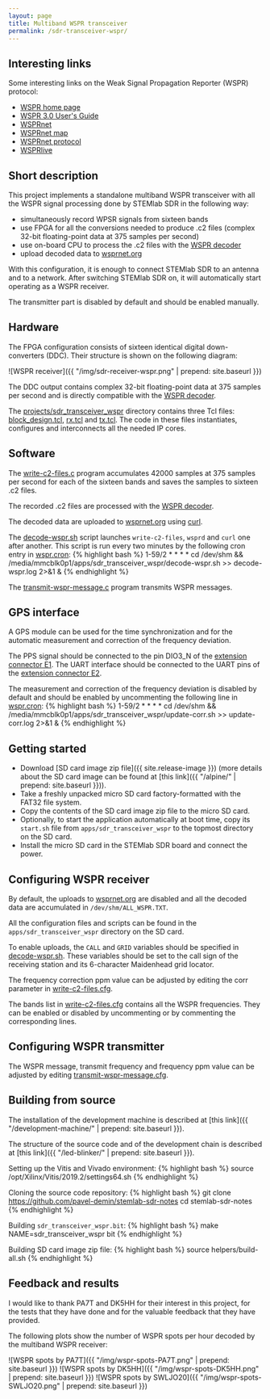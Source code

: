 ```yaml
---
layout: page
title: Multiband WSPR transceiver
permalink: /sdr-transceiver-wspr/
---
```


Interesting links
-----

Some interesting links on the Weak Signal Propagation Reporter (WSPR) protocol:

 - [WSPR home page](http://physics.princeton.edu/pulsar/k1jt/wspr.html)
 - [WSPR 3.0 User's Guide](http://physics.princeton.edu/pulsar/k1jt/WSPR_3.0_User.pdf)
 - [WSPRnet](http://wsprnet.org)
 - [WSPRnet map](http://wsprnet.org/drupal/wsprnet/map)
 - [WSPRnet protocol](http://wsprnet.org/automate.txt)
 - [WSPRlive](https://wsprlive.net)

Short description
-----

This project implements a standalone multiband WSPR transceiver with all the WSPR signal processing done by STEMlab SDR in the following way:

 - simultaneously record WPSR signals from sixteen bands
 - use FPGA for all the conversions needed to produce .c2 files (complex 32-bit floating-point data at 375 samples per second)
 - use on-board CPU to process the .c2 files with the [WSPR decoder](https://sourceforge.net/p/wsjt/wsjt/HEAD/tree/branches/wsjtx/lib/wsprd/)
 - upload decoded data to [wsprnet.org](http://wsprnet.org)

With this configuration, it is enough to connect STEMlab SDR to an antenna and to a network. After switching STEMlab SDR on, it will automatically start operating as a WSPR receiver.

The transmitter part is disabled by default and should be enabled manually.

Hardware
-----

The FPGA configuration consists of sixteen identical digital down-converters (DDC). Their structure is shown on the following diagram:

![WSPR receiver]({{ "/img/sdr-receiver-wspr.png" | prepend: site.baseurl }})

The DDC output contains complex 32-bit floating-point data at 375 samples per second and is directly compatible with the [WSPR decoder](https://sourceforge.net/p/wsjt/wsjt/HEAD/tree/branches/wsjtx/lib/wsprd/).

The [projects/sdr_transceiver_wspr](https://github.com/pavel-demin/stemlab-sdr-notes/tree/master/projects/sdr_transceiver_wspr) directory contains three Tcl files: [block_design.tcl](https://github.com/pavel-demin/stemlab-sdr-notes/blob/master/projects/sdr_transceiver_wspr/block_design.tcl), [rx.tcl](https://github.com/pavel-demin/stemlab-sdr-notes/blob/master/projects/sdr_transceiver_wspr/rx.tcl) and [tx.tcl](https://github.com/pavel-demin/stemlab-sdr-notes/blob/master/projects/sdr_transceiver_wspr/tx.tcl). The code in these files instantiates, configures and interconnects all the needed IP cores.

Software
-----

The [write-c2-files.c](https://github.com/pavel-demin/stemlab-sdr-notes/tree/master/projects/sdr_transceiver_wspr/app/write-c2-files.c) program accumulates 42000 samples at 375 samples per second for each of the sixteen bands and saves the samples to sixteen .c2 files.

The recorded .c2 files are processed with the [WSPR decoder](https://sourceforge.net/p/wsjt/wsjt/HEAD/tree/branches/wsjtx/lib/wsprd/).

The decoded data are uploaded to [wsprnet.org](http://wsprnet.org) using [curl](https://curl.haxx.se).

The [decode-wspr.sh](https://github.com/pavel-demin/stemlab-sdr-notes/tree/master/projects/sdr_transceiver_wspr/app/decode-wspr.sh) script launches `write-c2-files`, `wsprd` and `curl` one after another. This script is run every two minutes by the following cron entry in [wspr.cron](https://github.com/pavel-demin/stemlab-sdr-notes/tree/master/projects/sdr_transceiver_wspr/app/wspr.cron):
{% highlight bash %}
1-59/2 * * * * cd /dev/shm && /media/mmcblk0p1/apps/sdr_transceiver_wspr/decode-wspr.sh >> decode-wspr.log 2>&1 &
{% endhighlight %}

The [transmit-wspr-message.c](https://github.com/pavel-demin/stemlab-sdr-notes/tree/master/projects/sdr_transceiver_wspr/app/transmit-wspr-message.c) program transmits WSPR messages.

GPS interface
-----

A GPS module can be used for the time synchronization and for the automatic measurement and correction of the frequency deviation.

The PPS signal should be connected to the pin DIO3_N of the [extension connector E1](http://redpitaya.readthedocs.io/en/latest/developerGuide/125-14/extent.html#extension-connector-e1). The UART interface should be connected to the UART pins of the [extension connector E2](http://redpitaya.readthedocs.io/en/latest/developerGuide/125-14/extent.html#extension-connector-e2).

The measurement and correction of the frequency deviation is disabled by default and should be enabled by uncommenting the following line in [wspr.cron](https://github.com/pavel-demin/stemlab-sdr-notes/tree/master/projects/sdr_transceiver_wspr/app/wspr.cron):
{% highlight bash %}
1-59/2 * * * * cd /dev/shm && /media/mmcblk0p1/apps/sdr_transceiver_wspr/update-corr.sh >> update-corr.log 2>&1 &
{% endhighlight %}

Getting started
-----

 - Download [SD card image zip file]({{ site.release-image }}) (more details about the SD card image can be found at [this link]({{ "/alpine/" | prepend: site.baseurl }})).
 - Take a freshly unpacked micro SD card factory-formatted with the FAT32 file system.
 - Copy the contents of the SD card image zip file to the micro SD card.
 - Optionally, to start the application automatically at boot time, copy its `start.sh` file from `apps/sdr_transceiver_wspr` to the topmost directory on the SD card.
 - Install the micro SD card in the STEMlab SDR board and connect the power.

Configuring WSPR receiver
-----

By default, the uploads to [wsprnet.org](http://wsprnet.org) are disabled and all the decoded data are accumulated in `/dev/shm/ALL_WSPR.TXT`.

All the configuration files and scripts can be found in the `apps/sdr_transceiver_wspr` directory on the SD card.

To enable uploads, the `CALL` and `GRID` variables should be specified in [decode-wspr.sh](https://github.com/pavel-demin/stemlab-sdr-notes/tree/master/projects/sdr_transceiver_wspr/app/decode-wspr.sh#L4-L5). These variables should be set to the call sign of the receiving station and its 6-character Maidenhead grid locator.

The frequency correction ppm value can be adjusted by editing the corr parameter in [write-c2-files.cfg](https://github.com/pavel-demin/stemlab-sdr-notes/tree/master/projects/sdr_transceiver_wspr/app/write-c2-files.cfg).

The bands list in [write-c2-files.cfg](https://github.com/pavel-demin/stemlab-sdr-notes/tree/master/projects/sdr_transceiver_wspr/app/write-c2-files.cfg) contains all the WSPR frequencies. They can be enabled or disabled by uncommenting or by commenting the corresponding lines.

Configuring WSPR transmitter
-----

The WSPR message, transmit frequency and frequency ppm value can be adjusted by editing [transmit-wspr-message.cfg](https://github.com/pavel-demin/stemlab-sdr-notes/tree/master/projects/sdr_transceiver_wspr/app/transmit-wspr-message.cfg).


Building from source
-----

The installation of the development machine is described at [this link]({{ "/development-machine/" | prepend: site.baseurl }}).

The structure of the source code and of the development chain is described at [this link]({{ "/led-blinker/" | prepend: site.baseurl }}).

Setting up the Vitis and Vivado environment:
{% highlight bash %}
source /opt/Xilinx/Vitis/2019.2/settings64.sh
{% endhighlight %}

Cloning the source code repository:
{% highlight bash %}
git clone https://github.com/pavel-demin/stemlab-sdr-notes
cd stemlab-sdr-notes
{% endhighlight %}

Building `sdr_transceiver_wspr.bit`:
{% highlight bash %}
make NAME=sdr_transceiver_wspr bit
{% endhighlight %}

Building SD card image zip file:
{% highlight bash %}
source helpers/build-all.sh
{% endhighlight %}

Feedback and results
-----

I would like to thank PA7T and DK5HH for their interest in this project, for the tests that they have done and for the valuable feedback that they have provided.

The following plots show the number of WSPR spots per hour decoded by the multiband WSPR receiver:

![WSPR spots by PA7T]({{ "/img/wspr-spots-PA7T.png" | prepend: site.baseurl }})
![WSPR spots by DK5HH]({{ "/img/wspr-spots-DK5HH.png" | prepend: site.baseurl }})
![WSPR spots by SWLJO20]({{ "/img/wspr-spots-SWLJO20.png" | prepend: site.baseurl }})
